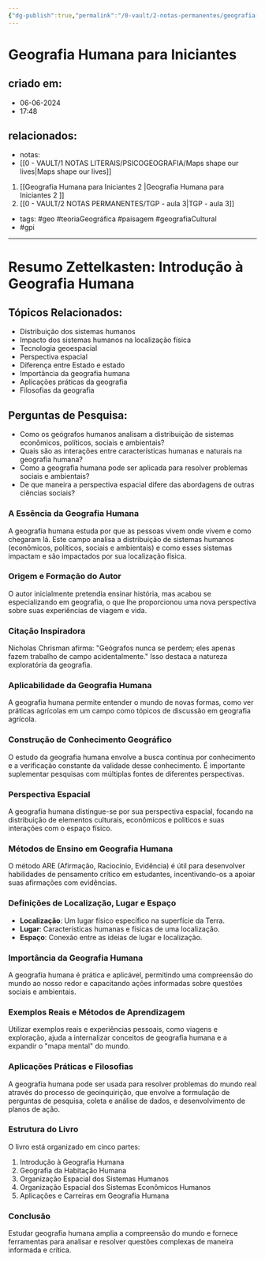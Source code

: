 ```yaml
---
{"dg-publish":true,"permalink":"/0-vault/2-notas-permanentes/geografia-humana-para-iniciantes/","tags":["permanente","geo","teoriaGeográfica","paisagem","geografiaCultural","gpi"],"dgHomeLink":true,"dgShowLocalGraph":true,"dgShowFileTree":true,"dgEnableSearch":true}
---
```


# Geografia Humana para Iniciantes

## criado em: 
- 06-06-2024
- 17:48
## relacionados:
- notas:
- [[0 - VAULT/1 NOTAS LITERAIS/PSICOGEOGRAFIA/Maps shape our lives\|Maps shape our lives]]
1. [[Geografia Humana para Iniciantes 2 \|Geografia Humana para Iniciantes 2 ]]
2. [[0 - VAULT/2 NOTAS PERMANENTES/TGP - aula 3\|TGP - aula 3]]
- tags: #geo #teoriaGeográfica #paisagem #geografiaCultural
- #gpi
---

# Resumo Zettelkasten: Introdução à Geografia Humana

## Tópicos Relacionados:
- Distribuição dos sistemas humanos
- Impacto dos sistemas humanos na localização física
- Tecnologia geoespacial
- Perspectiva espacial
- Diferença entre Estado e estado
- Importância da geografia humana
- Aplicações práticas da geografia
- Filosofias da geografia

## Perguntas de Pesquisa:
- Como os geógrafos humanos analisam a distribuição de sistemas econômicos, políticos, sociais e ambientais?
- Quais são as interações entre características humanas e naturais na geografia humana?
- Como a geografia humana pode ser aplicada para resolver problemas sociais e ambientais?
- De que maneira a perspectiva espacial difere das abordagens de outras ciências sociais?

### A Essência da Geografia Humana
A geografia humana estuda por que as pessoas vivem onde vivem e como chegaram lá. Este campo analisa a distribuição de sistemas humanos (econômicos, políticos, sociais e ambientais) e como esses sistemas impactam e são impactados por sua localização física.

### Origem e Formação do Autor
O autor inicialmente pretendia ensinar história, mas acabou se especializando em geografia, o que lhe proporcionou uma nova perspectiva sobre suas experiências de viagem e vida.

### Citação Inspiradora
Nicholas Chrisman afirma: "Geógrafos nunca se perdem; eles apenas fazem trabalho de campo acidentalmente." Isso destaca a natureza exploratória da geografia.

### Aplicabilidade da Geografia Humana
A geografia humana permite entender o mundo de novas formas, como ver práticas agrícolas em um campo como tópicos de discussão em geografia agrícola.

### Construção de Conhecimento Geográfico
O estudo da geografia humana envolve a busca contínua por conhecimento e a verificação constante da validade desse conhecimento. É importante suplementar pesquisas com múltiplas fontes de diferentes perspectivas.

### Perspectiva Espacial
A geografia humana distingue-se por sua perspectiva espacial, focando na distribuição de elementos culturais, econômicos e políticos e suas interações com o espaço físico.

### Métodos de Ensino em Geografia Humana
O método ARE (Afirmação, Raciocínio, Evidência) é útil para desenvolver habilidades de pensamento crítico em estudantes, incentivando-os a apoiar suas afirmações com evidências.

### Definições de Localização, Lugar e Espaço
- **Localização**: Um lugar físico específico na superfície da Terra.
- **Lugar**: Características humanas e físicas de uma localização.
- **Espaço**: Conexão entre as ideias de lugar e localização.

### Importância da Geografia Humana
A geografia humana é prática e aplicável, permitindo uma compreensão do mundo ao nosso redor e capacitando ações informadas sobre questões sociais e ambientais.

### Exemplos Reais e Métodos de Aprendizagem
Utilizar exemplos reais e experiências pessoais, como viagens e exploração, ajuda a internalizar conceitos de geografia humana e a expandir o "mapa mental" do mundo.

### Aplicações Práticas e Filosofias
A geografia humana pode ser usada para resolver problemas do mundo real através do processo de geoinquirição, que envolve a formulação de perguntas de pesquisa, coleta e análise de dados, e desenvolvimento de planos de ação.

### Estrutura do Livro
O livro está organizado em cinco partes:
1. Introdução à Geografia Humana
2. Geografia da Habitação Humana
3. Organização Espacial dos Sistemas Humanos
4. Organização Espacial dos Sistemas Econômicos Humanos
5. Aplicações e Carreiras em Geografia Humana

### Conclusão
Estudar geografia humana amplia a compreensão do mundo e fornece ferramentas para analisar e resolver questões complexas de maneira informada e crítica.